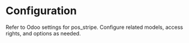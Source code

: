 # Configuration

Refer to Odoo settings for pos_stripe. Configure related models, access rights, and options as needed.
